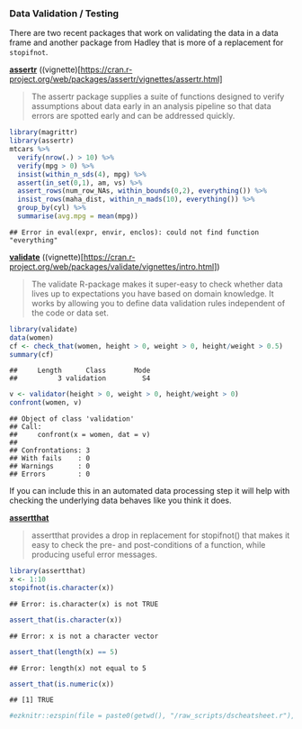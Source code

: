 
### Data Validation / Testing

There are two recent packages that work on validating the data in a data 
frame and another package from Hadley that is more of a replacement for
`stopifnot`.

[**assertr**](https://github.com/ropenscilabs/assertr) ((vignette)[https://cran.r-project.org/web/packages/assertr/vignettes/assertr.html]

> The assertr package supplies a suite of functions designed to verify assumptions about data early in an analysis pipeline so that data errors are spotted early and can be addressed quickly.




```r
library(magrittr)
library(assertr)
mtcars %>%
  verify(nrow(.) > 10) %>%
  verify(mpg > 0) %>%
  insist(within_n_sds(4), mpg) %>%
  assert(in_set(0,1), am, vs) %>%
  assert_rows(num_row_NAs, within_bounds(0,2), everything()) %>%
  insist_rows(maha_dist, within_n_mads(10), everything()) %>%
  group_by(cyl) %>%
  summarise(avg.mpg = mean(mpg))
```

```
## Error in eval(expr, envir, enclos): could not find function "everything"
```


[**validate**](https://github.com/data-cleaning/validate) ((vignette)[https://cran.r-project.org/web/packages/validate/vignettes/intro.html])

> The validate R-package makes it super-easy to check whether data lives up to expectations you have based on domain knowledge. It works by allowing you to define data validation rules independent of the code or data set.
 


```r
library(validate)
data(women)
cf <- check_that(women, height > 0, weight > 0, height/weight > 0.5)
summary(cf)
```

```
##     Length      Class       Mode 
##          3 validation         S4
```

```r
v <- validator(height > 0, weight > 0, height/weight > 0)
confront(women, v)
```

```
## Object of class 'validation'
## Call:
##     confront(x = women, dat = v)
## 
## Confrontations: 3
## With fails    : 0
## Warnings      : 0
## Errors        : 0
```

If you can include this in an automated data processing step it will help
with checking the underlying data behaves like you think it does. 

[**assertthat**](https://github.com/hadley/assertthat)

> assertthat provides a drop in replacement for stopifnot() that makes it easy to check the pre- and post-conditions of a function, while producing useful error messages.



```r
library(assertthat)
x <- 1:10
stopifnot(is.character(x))
```

```
## Error: is.character(x) is not TRUE
```

```r
assert_that(is.character(x))
```

```
## Error: x is not a character vector
```

```r
assert_that(length(x) == 5)
```

```
## Error: length(x) not equal to 5
```

```r
assert_that(is.numeric(x))
```

```
## [1] TRUE
```

```r
#ezknitr::ezspin(file = paste0(getwd(), "/raw_scripts/dscheatsheet.r"), out_dir = getwd(), keep_html = F, move_intermediate_file = T)
```

